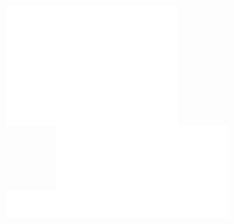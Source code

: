 [//]: # (![Metrics]&#40;/metrics.base.svg&#41;)
[//]: # (![Metrics]&#40;/metrics.plugin.languages.indepth.svg&#41;)
[//]: # (![Metrics]&#40;/metrics.plugin.achievements.compact.svg&#41;)
[//]: # (![Metrics]&#40;/metrics.plugin.anilist.characters.svg&#41;)


[<img align="left" width="390" alt="ᓚᘏᗢ" src="https://raw.githubusercontent.com/jaredkoontz/jaredkoontz/main/metrics.base.svg">](#)
[<img align="right" width="390" alt="ᓚᘏᗢ" src="https://raw.githubusercontent.com/jaredkoontz/jaredkoontz/main/metrics.plugin.languages.indepth.svg">](#)
[<img alt="ᓚᘏᗢ" src="https://raw.githubusercontent.com/jaredkoontz/jaredkoontz/main/metrics.plugin.achievements.compact.svg">](#)
